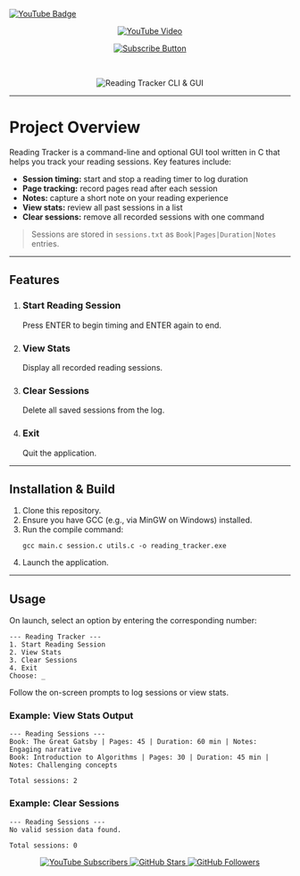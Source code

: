 <!-- Social Links -->
<p align="center" style="margin-top: 0;">
  <a href="https://www.youtube.com/@kad3n470" title="YouTube" target="_blank" rel="noopener noreferrer">

  
  <summary>
    <img
      src="https://img.shields.io/badge/YouTube-4CAF50?style=for-the-badge&logo=youtube&logoColor=white"
      alt="YouTube Badge"
      style="cursor: pointer;"
    />
  </summary>

  <p align="center">
    <a href="https://www.youtube.com/watch?v=C38QA-BPTBQ&t=5177s" target="_blank" rel="noopener noreferrer">
      <img src="https://ytcards.demolab.com/?id=C38QA-BPTBQ&title=Special+Video&lang=en&background_color=%230d1117&title_color=%236A0DAD&stats_color=%234CAF50&max_title_lines=2&width=350&border_radius=5" alt="YouTube Video" />
    </a>
  </p>

  <p align="center">
    <a href="https://www.youtube.com/@kad3n470?sub_confirmation=1" target="_blank" rel="noopener noreferrer">
      <img src="https://custom-icon-badges.demolab.com/badge/-Subscribe-6A0DAD?style=for-the-badge&logo=video&logoColor=white" alt="Subscribe Button" />
    </a>
  </p>
</details>


  
  </a>
  &nbsp;&nbsp;&nbsp;&nbsp;&nbsp;
  </a>
</p>

<p align="center">
  <img src="https://readme-typing-svg.demolab.com/?lines=Reading+Tracker+CLI+%26+GUI&font=Fira+Code&center=true&width=500&height=45&color=E040FB&pause=0&speed=30&size=28&vCenter=true" alt="Reading Tracker CLI & GUI"/>
</p>

<hr/>

<h1>Project Overview</h1>

<p>Reading Tracker is a command-line and optional GUI tool written in C that helps you track your reading sessions. Key features include:</p>

<ul>
  <li><strong>Session timing:</strong> start and stop a reading timer to log duration</li>
  <li><strong>Page tracking:</strong> record pages read after each session</li>
  <li><strong>Notes:</strong> capture a short note on your reading experience</li>
  <li><strong>View stats:</strong> review all past sessions in a list</li>
  <li><strong>Clear sessions:</strong> remove all recorded sessions with one command</li>
</ul>

<blockquote>
  Sessions are stored in <code>sessions.txt</code> as <code>Book|Pages|Duration|Notes</code> entries.
</blockquote>

<hr/>

<h2>Features</h2>

<ol>
  <li><h3>Start Reading Session</h3>
    <p>Press ENTER to begin timing and ENTER again to end.</p>
  </li>
  <li><h3>View Stats</h3>
    <p>Display all recorded reading sessions.</p>
  </li>
  <li><h3>Clear Sessions</h3>
    <p>Delete all saved sessions from the log.</p>
  </li>
  <li><h3>Exit</h3>
    <p>Quit the application.</p>
  </li>
</ol>

<hr/>

<h2>Installation &amp; Build</h2>

<ol>
  <li>Clone this repository.</li>
  <li>Ensure you have GCC (e.g., via MinGW on Windows) installed.</li>
  <li>Run the compile command:
    <pre><code>gcc main.c session.c utils.c -o reading_tracker.exe</code></pre>
  </li>
  <li>Launch the application.</li>
</ol>

<hr/>

<h2>Usage</h2>

<p>On launch, select an option by entering the corresponding number:</p>

<pre><code>--- Reading Tracker ---
1. Start Reading Session
2. View Stats
3. Clear Sessions
4. Exit
Choose: _</code></pre>

<p>Follow the on-screen prompts to log sessions or view stats.</p>

<h3>Example: View Stats Output</h3>

<pre><code>--- Reading Sessions ---
Book: The Great Gatsby | Pages: 45 | Duration: 60 min | Notes: Engaging narrative
Book: Introduction to Algorithms | Pages: 30 | Duration: 45 min | Notes: Challenging concepts

Total sessions: 2
</code></pre>

<h3>Example: Clear Sessions</h3>

<pre><code>--- Reading Sessions ---
No valid session data found.

Total sessions: 0
</code></pre>



<p align="center">
  <a href="https://www.youtube.com/@kad3n470">
    <img alt="YouTube Subscribers" src="https://img.shields.io/youtube/channel/subscribers/UCxjgfIsIVTuHPeKE96vdKYg?style=for-the-badge&color=6A0DAD&labelColor=4CAF50" />
  </a>
  <a href="https://github.com/Kad3n13/reading-tracker/stargazers">
    <img alt="GitHub Stars" src="https://custom-icon-badges.demolab.com/github/stars/Kad3n13/reading-tracker?color=4CAF50&style=for-the-badge&labelColor=6A0DAD&logo=star" />
  </a>
  <a href="https://github.com/Kad3n13?tab=followers">
    <img alt="GitHub Followers" src="https://custom-icon-badges.demolab.com/github/followers/Kad3n13?color=2E7D32&labelColor=4A148C&style=for-the-badge&logo=person-add&label=Follow" />
  </a>
</p>
